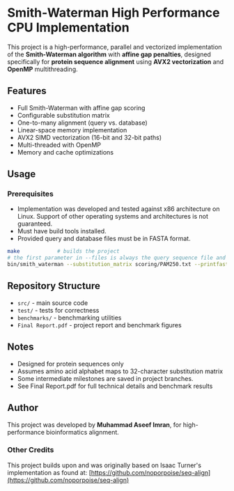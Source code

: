 # Smith-Waterman High Performance CPU Implementation

This project is a high-performance, parallel and vectorized implementation of the **Smith-Waterman algorithm** with **affine gap penalties**, designed specifically for **protein sequence alignment** using **AVX2 vectorization** and **OpenMP** multithreading.

## Features

* Full Smith-Waterman with affine gap scoring
* Configurable substitution matrix
* One-to-many alignment (query vs. database)
* Linear-space memory implementation
* AVX2 SIMD vectorization (16-bit and 32-bit paths)
* Multi-threaded with OpenMP
* Memory and cache optimizations

## Usage

### Prerequisites
* Implementation was developed and tested against x86 architecture on Linux. Support of other operating systems and architectures is not guaranteed.
* Must have build tools installed.
* Provided query and database files must be in FASTA format.

```bash
make            # builds the project
# the first parameter in --files is always the query sequence file and the second is always the database you are querying
bin/smith_waterman --substitution_matrix scoring/PAM250.txt --printfasta --files database/query.fasta database/database.fasta
```

## Repository Structure

* `src/` - main source code
* `test/` - tests for correctness
* `benchmarks/` - benchmarking utilities
* `Final Report.pdf` - project report and benchmark figures

## Notes

* Designed for protein sequences only
* Assumes amino acid alphabet maps to 32-character substitution matrix
* Some intermediate milestones are saved in project branches.
* See Final Report.pdf for full technical details and benchmark results

## Author

This project was developed by **Muhammad Aseef Imran**, for high-performance bioinformatics alignment.


### Other Credits

This project builds upon and was originally based on Isaac Turner's implementation as found at:
[https://github.com/noporpoise/seq-align](https://github.com/noporpoise/seq-align)
